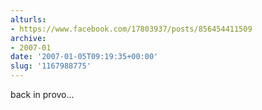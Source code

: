 ```yaml
---
alturls:
- https://www.facebook.com/17803937/posts/856454411509
archive:
- 2007-01
date: '2007-01-05T09:19:35+00:00'
slug: '1167988775'
---
```


back in provo...


